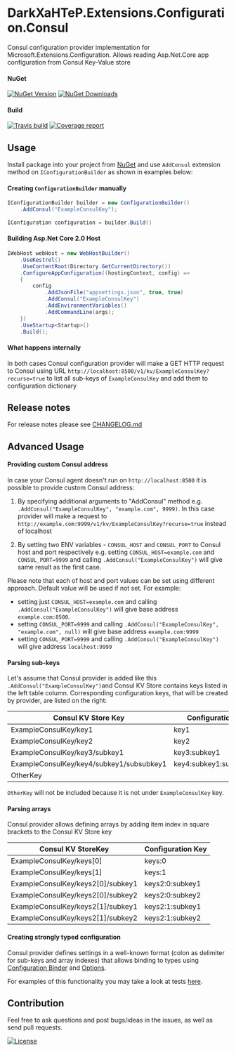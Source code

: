 # DarkXaHTeP.Extensions.Configuration.Consul

Consul configuration provider implementation for Microsoft.Extensions.Configuration. Allows reading Asp.Net.Core app configuration from Consul Key-Value store

#### NuGet

[![NuGet Version](https://img.shields.io/nuget/v/DarkXaHTeP.Extensions.Configuration.Consul.svg)](https://www.nuget.org/packages/DarkXaHTeP.Extensions.Configuration.Consul/)
[![NuGet Downloads](https://img.shields.io/nuget/dt/DarkXaHTeP.Extensions.Configuration.Consul.svg)](https://www.nuget.org/packages/DarkXaHTeP.Extensions.Configuration.Consul/)

#### Build

[![Travis build](https://img.shields.io/travis/DarkXaHTeP/DarkXaHTeP.Extensions.Configuration.Consul/master.svg)](https://travis-ci.org/DarkXaHTeP/DarkXaHTeP.Extensions.Configuration.Consul)
[![Coverage report](https://img.shields.io/coveralls/github/DarkXaHTeP/DarkXaHTeP.Extensions.Configuration.Consul.svg)](https://coveralls.io/github/DarkXaHTeP/DarkXaHTeP.Extensions.Configuration.Consul)

## Usage

Install package into your project from [NuGet](https://www.nuget.org/packages/DarkXaHTeP.Extensions.Configuration.Consul/) and use `AddConsul` extension method on `IConfigurationBuilder` as shown in examples below:

#### Creating `ConfigurationBuilder` manually

```c#
IConfigurationBuilder builder = new ConfigurationBuilder()
    .AddConsul("ExampleConsulKey");
    
IConfiguration configuration = builder.Build()
```

#### Building Asp.Net Core 2.0 Host

```c#
IWebHost webHost = new WebHostBuilder()
    .UseKestrel()
    .UseContentRoot(Directory.GetCurrentDirectory())
    .ConfigureAppConfiguration((hostingContext, config) =>
    {
        config
            .AddJsonFile("appsettings.json", true, true)
            .AddConsul("ExampleConsulKey")
            .AddEnvironmentVariables()
            .AddCommandLine(args);
    })
    .UseStartup<Startup>()
    .Build();
```

#### What happens internally

In both cases Consul configuration provider will make a GET HTTP request to Consul using URL `http://localhost:8500/v1/kv/ExampleConsulKey?recurse=true` to list all sub-keys of `ExampleConsulKey` and add them to configuration dictionary

## Release notes

For release notes please see [CHANGELOG.md](https://github.com/DarkXaHTeP/DarkXaHTeP.Extensions.Configuration.Consul/blob/master/CHANGELOG.md)

## Advanced Usage

#### Providing custom Consul address

In case your Consul agent doesn't run on `http://localhost:8500` it is possible to provide custom Consul address:

1. By specifying additional arguments to "AddConsul" method e.g. `.AddConsul("ExampleConsulKey", "example.com", 9999)`.
    In this case provider will make a request to `http://example.com:9999/v1/kv/ExampleConsulKey?recurse=true` instead of localhost

2. By setting two ENV variables - `CONSUL_HOST` and `CONSUL_PORT` to Consul host and port respectively
    e.g. setting `CONSUL_HOST=example.com` and `CONSUL_PORT=9999` and calling `.AddConsul("ExampleConsulKey")` will give same result as the first case.

Please note that each of host and port values can be set using different approach. Default value will be used if not set. For example:
- setting just `CONSUL_HOST=example.com` and calling `.AddConsul("ExampleConsulKey")` will give base address `example.com:8500`.
- setting `CONSUL_PORT=9999` and calling `.AddConsul("ExampleConsulKey", "example.com", null)` will give base address `example.com:9999`
- setting `CONSUL_PORT=9999` and calling `.AddConsul("ExampleConsulKey")` will give address `localhost:9999`

#### Parsing sub-keys

Let's assume that Consul provider is added like this `.AddConsul("ExampleConsulKey")`and Consul KV Store contains keys listed in the left table column.
Corresponding configuration keys, that will be created by provider, are listed on the right:

| Consul KV Store Key                      | Configuration Key            |
|------------------------------------------|------------------------------|
| ExampleConsulKey/key1                    | key1                         |
| ExampleConsulKey/key2                    | key2                         |
| ExampleConsulKey/key3/subkey1            | key3:subkey1                 |
| ExampleConsulKey/key4/subkey1/subsubkey1 | key4:subkey1:subsubkey1      |
| OtherKey                                 |                              |

`OtherKey` will not be included because it is not under `ExampleConsulKey` key.

#### Parsing arrays

Consul provider allows defining arrays by adding item index in square brackets to the Consul KV Store key

| Consul KV StoreKey                | Configuration Key |
|-----------------------------------|-------------------|
| ExampleConsulKey/keys[0]          | keys:0            |
| ExampleConsulKey/keys[1]          | keys:1            |
| ExampleConsulKey/keys2[0]/subkey1 | keys2:0:subkey1   |
| ExampleConsulKey/keys2[0]/subkey2 | keys2:0:subkey2   |
| ExampleConsulKey/keys2[1]/subkey1 | keys2:1:subkey1   |
| ExampleConsulKey/keys2[1]/subkey2 | keys2:1:subkey2   |

#### Creating strongly typed configuration

Consul provider defines settings in a well-known format (colon as delimiter for sub-keys and array indexes) that allows binding to types
using [Configuration Binder](https://www.nuget.org/packages/Microsoft.Extensions.Configuration.Binder/)
and [Options](https://www.nuget.org/packages/Microsoft.Extensions.Options).

For examples of this functionality you may take a look at tests [here](https://github.com/DarkXaHTeP/DarkXaHTeP.Extensions.Configuration.Consul/blob/master/ConsulConfiguration.Test/ConsulConfigurationExtensionTest.cs).

## Contribution

Feel free to ask questions and post bugs/ideas in the issues, as well as send pull requests.

[![License](https://img.shields.io/github/license/darkxahtep/DarkXaHTeP.Extensions.Configuration.Consul.svg)](https://github.com/DarkXaHTeP/DarkXaHTeP.Extensions.Configuration.Consul/blob/master/LICENSE)
